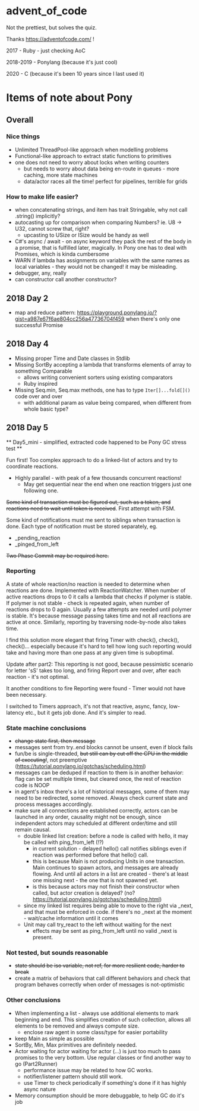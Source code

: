 # advent_of_code

Not the prettiest, but solves the quiz.

Thanks https://adventofcode.com/ !

2017 - Ruby - just checking AoC

2018-2019 - Ponylang (because it's just cool)

2020 - C (because it's been 10 years since I last used it)

# Items of note about Pony

## Overall

### Nice things

* Unlimited ThreadPool-like approach when modelling problems
* Functional-like approach to extract static functions to primitives
* one does not need to worry about locks when writing counters
  * but needs to worry about data being en-route in queues - more caching, more state machines
  * data/actor races all the time! perfect for pipelines, terrible for grids

### How to make life easier?

* when concatenating strings, and item has trait Stringable, why not call .string() implicitly?
* autocasting up for comparison when comparing Numbers? ie. U8 -> U32, cannot screw that, right?
  * upcasting to USize or ISize would be handy as well
* C#'s async / await - on async keyword they pack the rest of the body in a promise, that is fulfilled later, magically. In Pony one has to deal with Promises, which is kinda cumbersome
* WARN if lambda has assignments on variables with the same names as local variables - they would not be changed! it may be misleading.
* debugger, any, really
* can constructor call another constructor?

## 2018 Day 2

* map and reduce pattern: https://playground.ponylang.io/?gist=a987e67f6ae804cc256a47736704f459 when there's only one successful Promise

## 2018 Day 4

* Missing proper Time and Date classes in Stdlib
* Missing SortBy accepting a lambda that transforms elements of array to something Comparable
  * allows writing convenient sorters using existing comparators
  * Ruby inspired
* Missing Seq.min, Seq.max methods, one has to type ```Iter[]...fold[]()``` code over and over
  * with additional param as value being compared, when different from whole basic type?

## 2018 Day 5

** Day5_mini - simplified, extracted code happened to be Pony GC stress test **

Fun first! Too complex approach to do a linked-list of actors and try to coordinate reactions.

* Highly parallel - with peak of a few thousands concurrent reactions!
  * May get sequential near the end when one reaction triggers just one following one.

~~Some kind of transaction must be figured out, such as a token, and reactions need to wait until token is received~~. First attempt with FSM.

Some kind of notifications must me sent to siblings when transaction is done. Each type of notification must be stored separately, eg.
* _pending_reaction
* _pinged_from_left

~~Two Phase Commit may be required here.~~

### Reporting

A state of whole reaction/no reaction is needed to determine when reactions are done. Implemented with ReactionWatcher. When number of active reactions drops to 0 it calls a lambda that checks if polymer is stable. If polymer is not stable - check is repeated again, when number of reactions drops to 0 again. Usually a few attempts are needed until polymer is stable. It's because message passing takes time and not all reactions are active at once. Similarly, reporting by traversing node-by-node also takes time.

I find this solution more elegant that firing Timer with check(), check(), check()... especially because it's hard to tell how long such reporting would take and having more than one pass at any given time is suboptimal.

Update after part2: This reporting is not good, because pessimistic scenario for letter 'sS' takes too long, and firing Report over and over, after each reaction - it's not optimal.

It another conditions to fire Reporting were found - Timer would not have been necessary.

I switched to Timers approach, it's not that reactive, async, fancy, low-latency etc., but it gets job done. And it's simpler to read.

### State machine conclusions

* ~~change state first, then message~~
* messages sent from try..end blocks cannot be unsent, even if block fails
* fun/be is single-threaded, ~~but still can by cut off the CPU in the middle of executing!~~, not preemptive (https://tutorial.ponylang.io/gotchas/scheduling.html) 
* messages can be deduped if reaction to them is in another behavior: flag can be set multiple times, but cleared once, the rest of reaction code is NOOP
* in agent's inbox there's a lot of historical messages, some of them may need to be redirected, some removed. Always check current state and process messages accordingly.
* make sure all connections are established correctly, actors can be launched in any order, causality might not be enough, since independent actors may scheduled at different order/time and still remain causal.
  * double linked list creation: before a node is called with hello, it may be called with ping_from_left (!?)
    * in current solution - delayed hello() call notifies siblings even if reaction was performed before that hello() call.
    * this is because Main is not producing Units in one transaction. Main continues to spawn actors, and  messages are already flowing. And until all actors in a list are created - there's at least one missing next - the one that is not spawned yet.
    * is this because actors may not finish their constructor when called, but actor creation is delayed? (no? https://tutorial.ponylang.io/gotchas/scheduling.html)
  * since my linked list requires being able to move to the right via _next, and that must be enforced in code. if there's no _next at the moment - wait/cache information until it comes
  * Unit may call try_react to the left without waiting for the next
    * effects may be sent as ping_from_left until no valid _next is present.

### Not tested, but sounds reasonable

* ~~state should be iso variable, not ref, for more resilient code, harder to break~~
* create a matrix of behaviors that call different behaviors and check that program behaves correctly when order of messages is not-optimistic

### Other conclusions

* When implementing a list - always use additional elements to mark beginning and end. This simplifies creation of such collection, allows all elements to be removed and always compute size.
  * enclose raw agent in some class/type for easier portability
* keep Main as simple as possible
* SortBy, Min, Max primitives are definitely needed.
* Actor waiting for actor waiting for actor (...) is just too much to pass promises to the very bottom. Use regular classes or find another way to go (Part2Runner)
  * performance issue may be related to how GC works.
  * notifier/listener pattern should still work.
  * use Timer to check periodically if something's done if it has highly async nature
* Memory consumption should be more debuggable, to help GC do it's job

